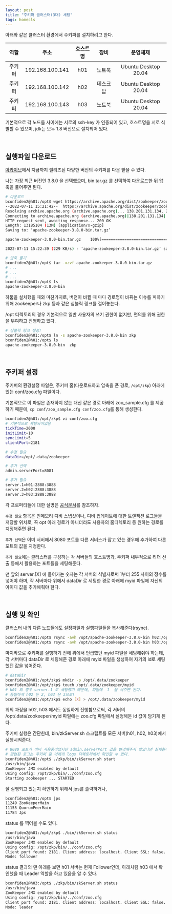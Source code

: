 ```yaml
---
layout: post
title: "주키퍼 클러스터(3대) 세팅"
tags: homecls
---
```


아래와 같은 클러스터 환경에서 주키퍼를 설치하려고 한다.

| 역할 | 주소 | 호스트명 | 장비 | 운영체제 |
| :-: | :-: | :-: | :-: | :-: |
| 주키퍼 | 192.168.100.141 | h01 | 노트북 | Ubuntu Desktop 20.04 |
| 주키퍼 | 192.168.100.142 | h02 | 데스크탑 | Ubuntu Desktop 20.04 |
| 주키퍼 | 192.168.100.143 | h03 | 노트북 | Ubuntu Desktop 20.04 |

기본적으로 각 노드들 사이에는 서로의 ssh-key 가 인증되어 있고, 호스트명을 서로 식별할 수 있으며, jdk는 모두 1.8 버전으로 설치되어 있다.

<br>

## 실행파일 다운로드

[아카이브](https://archive.apache.org/dist/zookeeper/)에서 지금까지 릴리즈된 다양한 버전의 주키퍼를 다운 받을 수 있다.

나는 가장 최근 버전인 3.8.0 을 선택했으며, bin.tar.gz 를 선택하여 다운로드한 뒤 압축을 풀어주면 된다.

```bash
# 다운로드
bconfiden2@h01:/opt$ wget https://archive.apache.org/dist/zookeeper/zookeeper-3.8.0/apache-zookeeper-3.8.0-bin.tar.gz
--2022-07-11 15:21:42--  https://archive.apache.org/dist/zookeeper/zookeeper-3.8.0/apache-zookeeper-3.8.0-bin.tar.gz
Resolving archive.apache.org (archive.apache.org)... 138.201.131.134, 2a01:4f8:172:2ec5::2
Connecting to archive.apache.org (archive.apache.org)|138.201.131.134|:443... connected.
HTTP request sent, awaiting response... 200 OK
Length: 13185104 (13M) [application/x-gzip]
Saving to: ‘apache-zookeeper-3.8.0-bin.tar.gz’

apache-zookeeper-3.8.0-bin.tar.gz    100%[=====================================================================>]  12.57M   234KB/s    in 56s

2022-07-11 15:22:39 (229 KB/s) - ‘apache-zookeeper-3.8.0-bin.tar.gz’ saved [13185104/13185104]

# 압축 풀기
bconfiden2@h01:/opt$ tar -xzvf apache-zookeeper-3.8.0-bin.tar.gz
# ...
# ...
# ...
bconfiden2@h01:/opt$ ls
apache-zookeeper-3.8.0-bin
```

하둡을 설치했을 때와 마찬가지로, 버전이 바뀔 때 마다 경로명이 바뀌는 이슈를 피하기 위해 zookeeper나 zkp 등과 같은 심볼릭 링크를 걸어놓는다.

/opt 디렉토리의 경우 기본적으로 일반 사용자의 쓰기 권한이 없지만, 편의를 위해 권한을 부여하고 진행하고 있다.

```bash
# 심볼릭 링크 생성!
bconfiden2@h01:/opt$ ln -s apache-zookeeper-3.8.0-bin zkp
bconfiden2@h01:/opt$ ls
apache-zookeeper-3.8.0-bin  zkp
```

<br>

## 주키퍼 설정

주키퍼의 환경설정 파일은, 주키퍼 홈(다운로드하고 압축을 푼 경로, ```/opt/zkp```) 아래에 있는 conf/zoo.cfg 파일이다.

기본적으로 이 파일은 존재하지 않는 대신 같은 경로 아래에 zoo_sample.cfg 를 제공하기 때문에, ```cp conf/zoo_sample.cfg conf/zoo.cfg```를 통해 생성한다.

```bash
bconfiden2@h01:/opt/zkp$ vi conf/zoo.cfg
# 기본적으로 세팅되어있음
tickTime=2000
initLimit=10
syncLimit=5
clientPort=2181

# 수정 필요
dataDir=/opt/.data/zookeeper

# 추가 선택
admin.serverPort=8081

# 추가 필요
server.1=h01:2888:3888
server.2=h02:2888:3888
server.3=h03:2888:3888
```

각 프로퍼티들에 대한 설명은 [공식문서](https://zookeeper.apache.org/doc/r3.8.0/zookeeperAdmin.html#sc_configuration)를 참조하자.

```수정 필요``` 항목은 인메모리 디비 스냅샷이나, 디비 업데이트에 대한 트랜잭션 로그들을 저장할 위치로, 꼭 opt 아래 경로가 아니더라도 사용자의 홈디렉토리 등 원하는 경로를 지정해주면 된다.

```추가 선택```은 이미 서버에서 8080 포트를 다른 서비스가 잡고 있는 경우에 추가하여 다른 포트의 값을 지정한다.

```추가 필요```에는 클러스터를 구성하는 각 서버들의 호스트명과, 주키퍼 내부적으로 리더 선출 등에서 활용하는 포트들을 세팅해준다.

맨 앞의 server.[X] 에 들어가는 숫자는 각 서버의 식별자로써 1부터 255 사이의 정수를 넣어야 하며, 각 서버마다 위에서 dataDir 로 세팅한 경로 아래에 myid 파일에 자신의 아이디 값을 추가해줘야 한다.

<br>

## 실행 및 확인

클러스터 내의 다른 노드들에도 설정파일과 실행파일들을 복사해준다(rsync).

```bash
bconfiden2@h01:/opt$ rsync -avh /opt/apache-zookeeper-3.8.0-bin h02:/opt
bconfiden2@h01:/opt$ rsync -avh /opt/apache-zookeeper-3.8.0-bin h03:/opt
```

마지막으로 주키퍼를 실행하기 전에 위에서 언급했던 myid 파일을 세팅해줘야 하는데, 각 서버마다 dataDir 로 세팅해준 경로 아래에 myid 파일을 생성하여 자기의 id로 세팅했던 값을 넣어준다.

```bash
# dataDir
bconfiden2@h01:/opt/zkp$ mkdir -p /opt/.data/zookeeper
bconfiden2@h01:/opt/zkp$ touch /opt/.data/zookeeper/myid
# h01 의 경우 server.1 로 세팅했기 때문에, 파일에  1  을 써주면 된다.
# 동일하게 h02 는 2, h03 은 3으로!
bconfiden2@h01:/opt/zkp$ echo [X] > /opt/.data/zookeeper/myid
```

위의 과정을 h02, h03 에서도 동일하게 진행함으로써, 각 서버의 /opt/.data/zookeeper/myid 파일에는 zoo.cfg 파일에서 설정해둔 id 값이 담기게 된다.

주키퍼 실행은 간단한데, bin/zkServer.sh 스크립트를 모든 서버(h01, h02, h03)에서 실행시켜준다.

```bash
# 8080 포트가 이미 사용중이었지만 admin.serverPort 값을 변경해주지 않았다면 실패한다.
# 관련된 로그는 주키퍼 홈 아래의 logs 디렉토리에서 확인할 수 있다.
bconfiden2@h01:/opt$ ./zkp/bin/zkServer.sh start
/usr/bin/java
ZooKeeper JMX enabled by default
Using config: /opt/zkp/bin/../conf/zoo.cfg
Starting zookeeper ... STARTED
```

잘 실행되고 있는지 확인하기 위해서 jps를 출력하거나,
```bash
bconfiden2@h01:/opt$ jps
11249 ZooKeeperMain
11155 QuorumPeerMain
11784 Jps
```

status 를 찍어볼 수도 있다.
```bash
bconfiden2@h01:/opt/zkp$ ./bin/zkServer.sh status
/usr/bin/java
ZooKeeper JMX enabled by default
Using config: /opt/zkp/bin/../conf/zoo.cfg
Client port found: 2181. Client address: localhost. Client SSL: false.
Mode: follower
```

status 결과의 맨 아래를 보면 h01 서버는 현재 Follower인데, 아래처럼 h03 에서 확인했을 때 Leader 역할을 하고 있음을 알 수 있다.

```bash
bconfiden2@h03:/opt$ ./zkp/bin/zkServer.sh status
/usr/bin/java
ZooKeeper JMX enabled by default
Using config: /opt/zkp/bin/../conf/zoo.cfg
Client port found: 2181. Client address: localhost. Client SSL: false.
Mode: leader
```